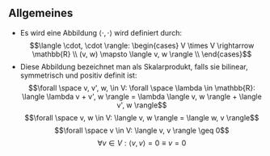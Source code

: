 ## Allgemeines
- Es wird eine Abbildung $\langle \cdot, \cdot \rangle$ wird definiert durch:
$$\langle \cdot, \cdot \rangle: \begin{cases}
V \times V \rightarrow \mathbb{R} \\
(v, w) \mapsto \langle v, w \rangle \\
\end{cases}$$
- Diese Abbildung bezeichnet man als Skalarprodukt, falls sie bilinear, symmetrisch und positiv definit ist:
$$\forall \space v, v', w, \in V: \forall \space \lambda \in \mathbb{R}: \langle \lambda v + v', w \rangle = \lambda \langle v, w \rangle + \langle v', w \rangle$$
$$\forall \space v, w \in V: \langle v, w \rangle = \langle w, v \rangle$$
$$\forall \space v \in V: \langle v, v \rangle \geq 0$$
$$\forall v \in V: \langle v, v \rangle = 0 \equiv v = 0$$
